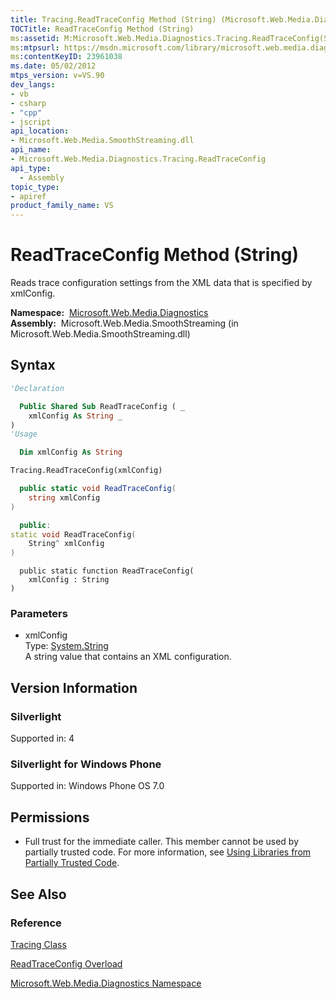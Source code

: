 ```yaml
---
title: Tracing.ReadTraceConfig Method (String) (Microsoft.Web.Media.Diagnostics)
TOCTitle: ReadTraceConfig Method (String)
ms:assetid: M:Microsoft.Web.Media.Diagnostics.Tracing.ReadTraceConfig(System.String)
ms:mtpsurl: https://msdn.microsoft.com/library/microsoft.web.media.diagnostics.tracing.readtraceconfig(v=VS.90)
ms:contentKeyID: 23961038
ms.date: 05/02/2012
mtps_version: v=VS.90
dev_langs:
- vb
- csharp
- "cpp"
- jscript
api_location:
- Microsoft.Web.Media.SmoothStreaming.dll
api_name:
- Microsoft.Web.Media.Diagnostics.Tracing.ReadTraceConfig
api_type:
  - Assembly
topic_type:
- apiref
product_family_name: VS
---
```


# ReadTraceConfig Method (String)

Reads trace configuration settings from the XML data that is specified by xmlConfig.

**Namespace:**  [Microsoft.Web.Media.Diagnostics](microsoft-web-media-diagnostics-namespace_1.md)  
**Assembly:**  Microsoft.Web.Media.SmoothStreaming (in Microsoft.Web.Media.SmoothStreaming.dll)

## Syntax

```vb
'Declaration

  Public Shared Sub ReadTraceConfig ( _
    xmlConfig As String _
)
'Usage

  Dim xmlConfig As String

Tracing.ReadTraceConfig(xmlConfig)
```

```csharp
  public static void ReadTraceConfig(
    string xmlConfig
)
```

```cpp
  public:
static void ReadTraceConfig(
    String^ xmlConfig
)
```

```jscript
  public static function ReadTraceConfig(
    xmlConfig : String
)
```

### Parameters

  - xmlConfig  
    Type: [System.String](https://msdn.microsoft.com/library/s1wwdcbf)  
    A string value that contains an XML configuration.  

## Version Information

### Silverlight

Supported in: 4  

### Silverlight for Windows Phone

Supported in: Windows Phone OS 7.0  

## Permissions

  - Full trust for the immediate caller. This member cannot be used by partially trusted code. For more information, see [Using Libraries from Partially Trusted Code](https://msdn.microsoft.com/library/8skskf63).

## See Also

### Reference

[Tracing Class](tracing-class-microsoft-web-media-diagnostics_1.md)

[ReadTraceConfig Overload](tracing-readtraceconfig-method-microsoft-web-media-diagnostics_1.md)

[Microsoft.Web.Media.Diagnostics Namespace](microsoft-web-media-diagnostics-namespace_1.md)

